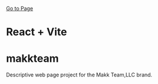 <a href="https://borakarayel.github.io/makkteam/"> Go to Page
</a>

# React + Vite

# makkteam

Descriptive web page project for the Makk Team,LLC brand.
